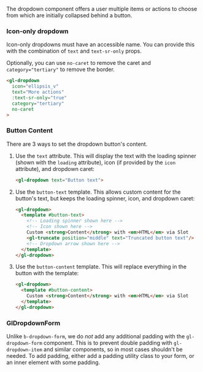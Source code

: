 The dropdown component offers a user multiple items or actions to choose from which are initially
collapsed behind a button.

### Icon-only dropdown

Icon-only dropdowns must have an accessible name.
You can provide this with the combination of `text` and `text-sr-only` props.

Optionally, you can use `no-caret` to remove the caret and `category="tertiary"` to remove the border.

```html
<gl-dropdown
  icon="ellipsis_v"
  text="More actions"
  :text-sr-only="true"
  category="tertiary"
  no-caret
>
```

### Button Content

There are 3 ways to set the dropdown button's content.

1. Use the `text` attribute. This will display the text with the loading spinner (shown with the
`loading` attribute), icon (if provided by the `icon` attribute), and dropdown caret:

    ```html
    <gl-dropdown text="Button text">
    ```

1. Use the `button-text` template. This allows custom content for the button's text, but keeps the
loading spinner, icon, and dropdown caret:

    ```html
    <gl-dropdown>
      <template #button-text>
        <!-- Loading spinner shown here -->
        <!-- Icon shown here -->
        Custom <strong>Content</strong> with <em>HTML</em> via Slot
        <gl-truncate position="middle" text="Truncated button text"/>
        <!-- Dropdown arrow shown here -->
      </template>
    </gl-dropdown>
    ```

1. Use the `button-content` template. This will replace everything in the button with the template:

    ```html
    <gl-dropdown>
      <template #button-content>
        Custom <strong>Content</strong> with <em>HTML</em> via Slot
      </template>
    </gl-dropdown>
    ```

### GlDropdownForm

Unlike `b-dropdown-form`, we do _not_ add any additional padding with the `gl-dropdown-form` component.
This is to prevent double padding with `gl-dropdown-item` and similar components, so in most cases
shouldn't be needed. To add padding, either add a padding utility class to your form, or an inner
element with some padding.
